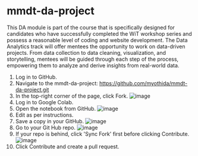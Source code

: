 # mmdt-da-project
This DA module is part of the course that is specifically designed for candidates who have successfully completed the WiT workshop series and possess a reasonable level of coding and website development. 
The Data Analytics track will offer mentees the opportunity to work on data-driven projects. From data collection to data cleaning, visualization, and storytelling, mentees will be guided through each step of the process, empowering them to analyze and derive insights from real-world data.


1) Log in to GitHub. 
2) Navigate to the mmdt-da-project: https://github.com/myothida/mmdt-da-project.git
3) In the top-right corner of the page, click Fork.
![image](https://github.com/myothida/SML_Teaching/assets/88795729/95a36529-07ec-4b99-83cf-d82fd34b4a35)
4) Log in to Google Colab.
5) Open the notebook from GitHub.
   ![image](https://github.com/myothida/SML_Teaching/assets/88795729/6c1e0b1a-9e77-479e-8b81-4b64504cf960)
6) Edit as per instructions.
7) Save a copy in your GitHub.
   ![image](https://github.com/myothida/SML_Teaching/assets/88795729/8c5eec5b-c712-44c8-93d3-3f75872b66cf)
8) Go to your Git Hub repo. 
![image](https://github.com/myothida/SML_Teaching/assets/88795729/e158cd60-8e91-4dc0-80a0-096696f4f4e8)
9) If your repo is behind, click 'Sync Fork' first before clicking Contribute.
    ![image](https://github.com/myothida/SML_Teaching/assets/88795729/3786c211-7185-4057-9a80-70f0fa64a0be)
10) Click Contribute and create a pull request. 
